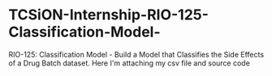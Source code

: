 # TCSiON-Internship-RIO-125-Classification-Model-
RIO-125: Classification Model - Build a Model that Classifies the Side Effects of a Drug Batch dataset.
Here I'm attaching my csv file and source code

